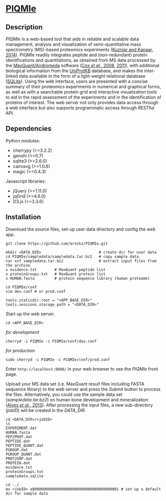 [PIQMIe](http://piqmie.semiqprot-emc.cloudlet.sara.nl/)
=======

Description
-----------
*PIQMIe* is a web-based tool that aids in reliable and scalable data management, analysis and visualization of semi-quantitative mass spectrometry (MS)-based proteomics experiments ([Kuzniar and Kanaar, 2014](http://www.ncbi.nlm.nih.gov/pubmed/24861615)). PIQMIe readily integrates peptide and (non-redundant) protein identifications and quantitations, as obtained from MS data processed by the [MaxQuant/Andromeda](http://maxquant.org) software ([Cox *et al.*, 2008](http://www.ncbi.nlm.nih.gov/pubmed/19029910), [2011](http://www.ncbi.nlm.nih.gov/pubmed/21254760)), with additional biological information from the [UniProtKB](http://www.uniprot.org/) database, and makes the inter-linked data available in the form of a light-weight relational database ([SQLite](http://sqlite.org/)). Using the web interface, users are presented with a concise summary of their proteomics experiments in numerical and graphical forms, as well as with a searchable protein grid and interactive visualization tools to aid in the rapid assessment of the experiments and in the identification of proteins of interest. The web server not only provides data access through a web interface but also supports programmatic access through RESTful API.

Dependencies
------------
Python modules:	
+ cherrypy (>=3.2.2)
+ genshi (>=0.7)
+ sqlite3 (>=2.6.0)
+ cairosvg (>=1.0.6)
+ magic (>=0.4.3)

Javascript libraries:
+ jQuery (>=1.11.0)
+ jqGrid (>=4.6.0)
+ D3.js (>=3.3.6)

Installation
------------

Download the source files, set-up user data directory and config the web app.
```
git clone https://github.com/arnikz/PIQMIe.git
```

```
mkdir <DATA_DIR>                          # create dir for user data
cd PIQMIe/sampledata/sampledata.tar.bz2   # copy sample data
tar xvf sampledata.tar.bz2                # extract input files from the archive
x evidence.txt        # MaxQuant peptide list
x proteinGroups.txt   # MaxQuant protein list
x HUMAN.fasta         # protein sequence library (human proteome)
```

```
cd PIQMIe/conf
vim dev.conf # or prod.conf

tools.staticdir.root = "<APP_BASE_DIR>"
tools.sessions.storage_path = "<DATA_DIR>"
```

Start up the web server.

```
cd <APP_BASE_DIR>
```

*for development*

```
cherryd -i PIQMIe -c PIQMIe/conf/dev.conf
```

*for production*

```
sudo cherryd -i PIQMIe -c PIQMIe/conf/prod.conf
```

Enter `http://localhost:8080/` in your web browser to see the *PIQMIe* front page.

Upload your MS data set (i.e. MaxQuant result files including FASTA sequence library) to the web server and press the *Submit* button to process the files. Alternatively, you could use the sample data set (*sampledata.tar.bz2*) on human bone development and mineralization ([Alves *et al.*, 2013](http://www.ncbi.nlm.nih.gov/pubmed/23781072)). After processing the input files, a new sub-directory (*jobID*) will be created in the *DATA_DIR*.

```
cd <DATA_DIR>/<jobID>
ls
EXPERIMENT.dat
HUMAN.fasta
PEP2PROT.dat
PEPTIDE.dat
PEPTIDE_QUANT.dat
PGROUP.dat
PGROUP_QUANT.dat
PROT2GRP.dat
PROTEIN.dat
evidence.txt
proteinGroups.txt
sampledata.sqlite
```

```
cd ../
mv <jobID> a000000000000000000000000000000000000001 # set-up a default dir for sample data
```

